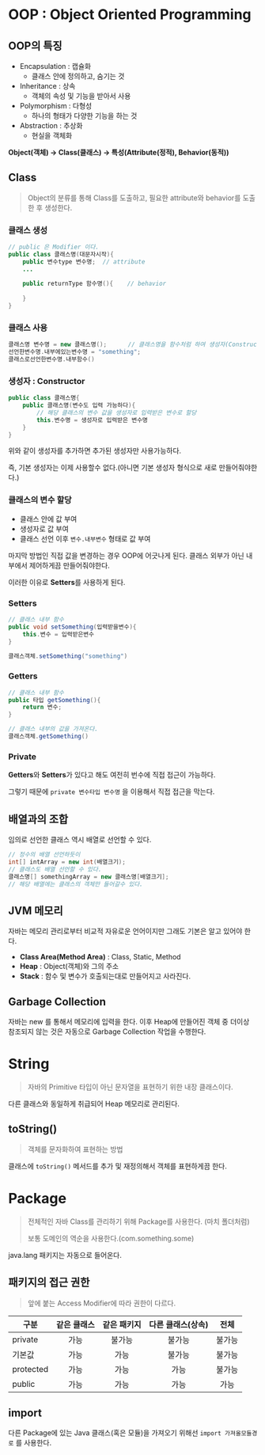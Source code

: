 # OOP : Object Oriented Programming

## OOP의 특징

- Encapsulation : 캡슐화
  - 클래스 안에 정의하고, 숨기는 것
- Inheritance : 상속
  - 객체의 속성 및 기능을 받아서 사용
- Polymorphism : 다형성
  - 하나의 형태가 다양한 기능을 하는 것
- Abstraction : 추상화
  - 현실을 객체화

**Object(객체) -> Class(클래스) -> 특성(Attribute(정적), Behavior(동적))**



## Class

> Object의 분류를 통해 Class를 도출하고, 필요한 attribute와 behavior를 도출한 후 생성한다.

### 클래스 생성

```java
// public 은 Modifier 이다.
public class 클래스명(대문자시작){
    public 변수type 변수명;	// attribute
    ...
        
    public returnType 함수명(){	// behavior
        
    }
}
```



### 클래스 사용

```java
클래스명 변수명 = new 클래스명();		// 클래스명을 함수처럼 하여 생성자(Constructor)로 쓴다
선언한변수명.내부에있는변수명 = "something";
클래스로선언한변수명.내부함수()
```



### 생성자 : Constructor

```java
public class 클래스명{
    public 클래스명(변수도 입력 가능하다){
        // 해당 클래스의 변수 값을 생성자로 입력받은 변수로 할당
        this.변수명 = 생성자로 입력받은 변수명
    }
}
```

위와 같이 생성자를 추가하면 추가된 생성자만 사용가능하다.

즉, 기본 생성자는 이제 사용할수 없다.(아니면 기본 생성자 형식으로 새로 만들어줘야한다.)



### 클래스의 변수 할당

- 클래스 안에 값 부여
- 생성자로 값 부여
- 클래스 선언 이후 `변수.내부변수` 형태로 값 부여

마지막 방법인 직접 값을 변경하는 경우 OOP에 어긋나게 된다. 클래스 외부가 아닌 내부에서 제어하게끔 만들어줘야한다.

이러한 이유로 **Setters**를 사용하게 된다.

### Setters

```java
// 클래스 내부 함수
public void setSomething(입력받을변수){
    this.변수 = 입력받은변수
}

클래스객체.setSomething("something")
```

### Getters

```java
// 클래스 내부 함수
public 타입 getSomething(){
    return 변수;
}

// 클래스 내부의 값을 가져온다.
클래스객체.getSomething()
```

### Private

**Getters**와 **Setters**가 있다고 해도 여전히 번수에 직접 접근이 가능하다.

그렇기 때문에 `private 변수타입 변수명` 을 이용해서 직접 접근을 막는다.



## 배열과의 조합

임의로 선언한 클래스 역시 배열로 선언할 수 있다.

```java
// 정수의 배열 선언하듯이
int[] intArray = new int(배열크기);
// 클래스도 배열 선언할 수 있다.
클래스명[] somethingArray = new 클래스명[배열크기];
// 해당 배열에는 클래스의 객체만 들어갈수 있다.
```



## JVM 메모리

자바는 메모리 관리로부터 비교적 자유로운 언어이지만 그래도 기본은 알고 있어야 한다.

- **Class Area(Method Area)** : Class, Static, Method
- **Heap** : Object(객체)와 그의 주소
- **Stack** : 함수 및 변수가 호출되는대로 만들어지고 사라진다.

## Garbage Collection

자바는 new 를 통해서 메모리에 입력을 한다. 이후 Heap에 만들어진 객체 중 더이상 참조되지 않는 것은 자동으로 Garbage Collection 작업을 수행한다.



# String

> 자바의 Primitive 타입이 아닌 문자열을 표현하기 위한 내장 클래스이다.

다른 클래스와 동일하게 취급되어 Heap 메모리로 관리된다.

## toString()

> 객체를 문자화하여 표현하는 방법

클래스에 `toString()` 메서드를 추가 및 재정의해서 객체를 표현하게끔 한다.



# Package

> 전체적인 자바 Class를 관리하기 위해 Package를 사용한다. (마치 폴더처럼)
>
> 보통 도메인의 역순을 사용한다.(com.something.some)

java.lang 패키지는 자동으로 들어온다.

## 패키지의 접근 권한

> 앞에 붙는 Access Modifier에 따라 권한이 다르다.

| 구분      | 같은 클래스 | 같은 패키지 | 다른 클래스(상속) |  전체  |
| --------- | :---------: | :---------: | :---------------: | :----: |
| private   |    가능     |   불가능    |      불가능       | 불가능 |
| 기본값    |    가능     |    가능     |      불가능       | 불가능 |
| protected |    가능     |    가능     |       가능        | 불가능 |
| public    |    가능     |    가능     |       가능        |  가능  |

## import

다른 Package에 있는 Java 클래스(혹은 모듈)을 가져오기 위해선 `import 가져올모듈경로` 를 사용한다.



